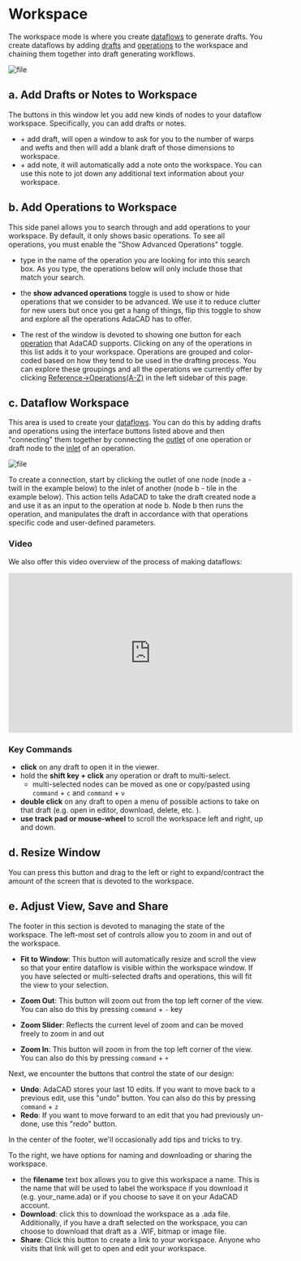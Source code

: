 # Workspace

The workspace mode is where you create [dataflows](../glossary/dataflow) to generate drafts. You create dataflows by adding [drafts](../glossary/seed-draft.md) and [operations](../glossary/operation.md) to the workspace and chaining them together into draft generating workflows. 


![file](./img/workspace_key.jpeg)


## a. Add Drafts or Notes to Workspace
The buttons in this window let you add new kinds of nodes to your dataflow workspace. Specifically, you can add drafts or notes.
-  \+ <FAIcon icon="fa-solid fa-chess-board" size="1x" /> add draft,  will open a window to ask for  you to the number of warps and wefts and then will add a blank draft of those dimensions to workspace.
- \+ <FAIcon icon="fa-solid fa-comment" size="1x" /> add note, it will automatically add a note onto the workspace. You can use this note to jot down any additional text information about your workspace. 


## b. Add Operations to Workspace
This side panel allows you to search through and add operations to your workspace. By default, it only shows basic operations. To see all operations, you must enable the "Show Advanced Operations" toggle. 

-  <FAIcon icon="fa-solid fa-search" size="1x" /> type in the name of the operation you are looking for into this search box. As you type, the operations below will only include those that match your search.

- the **show advanced operations** toggle is used to show or hide operations that we consider to be advanced. We use it to reduce clutter for new users but once you get a hang of things, flip this toggle to show and explore all the operations AdaCAD has to offer. 

- The rest of the window is devoted to showing one button for each [operation](../glossary/operation.md) that AdaCAD supports. Clicking on any of the operations in this list adds it to your workspace. Operations are grouped and color-coded based on how they tend to be used in the drafting process. You can explore these groupings and all the operations we currently offer by clicking [Reference->Operations(A-Z)](../operations/index.md) in the left sidebar of this page. 


## c. Dataflow Workspace

This area is used to create your [dataflows](../glossary/dataflow.md). You can do this by adding drafts and operations using the interface buttons listed above and then "connecting" them together by connecting the [outlet](../../reference/glossary/outlet.md) of one operation or draft node to the [inlet](../../reference/glossary/inlet.md) of an operation. 

![file](../glossary/img/connection.gif)

To create a connection, start by clicking the outlet of one node (node a - twill in the example below) to the inlet of another (node b - tile in the example below). This action tells AdaCAD to take the draft created node a and use it as an input to the operation at node b. Node b then runs the operation, and manipulates the draft in accordance with that operations specific code and user-defined parameters. 

### Video
We also offer this video overview of the process of making dataflows: 

<iframe width="560" height="315" src="https://www.youtube.com/embed/kqIYEEV04kM?si=9pgVrze9bFJbVu4K" title="YouTube video player" frameborder="0" allow="accelerometer; autoplay; clipboard-write; encrypted-media; gyroscope; picture-in-picture; web-share" allowfullscreen></iframe>


### Key Commands

- **click** on any draft to open it in the viewer. 
- hold the **shift key + click** any operation or draft to multi-select. 
    - multi-selected nodes can be moved as one or copy/pasted using `command` + `c` and `command` + `v`
- **double click** on any draft to open a menu of possible actions to take on that draft (e.g. open in editor, download, delete, etc. ). 
- **use track pad or mouse-wheel** to scroll the workspace left and right, up and down. 

## d. Resize Window
You can press this button and drag to the left or right to expand/contract the amount of the screen that is devoted to the workspace. 

## e. Adjust View, Save and Share
The footer in this section is devoted to managing the state of the workspace. The left-most set of controls allow you to zoom in and out of the workspace. 

- <FAIcon icon="fa-solid fa-arrows-to-eye" size="1x" /> **Fit to Window**: This button will automatically resize and scroll the view so that your entire dataflow is visible within the workspace window. If you have selected or multi-selected drafts and operations, this will fit the view to your selection. 

- <FAIcon icon="fa-solid fa-search-minus" size="1x" /> **Zoom Out**: This button will zoom out from the top left corner of the view. You can also do this by pressing `command` + `-` key
-  **Zoom Slider**: Reflects the current level of zoom and can be moved freely to zoom in and out
- <FAIcon icon="fa-solid fa-search-plus" size="1x" /> **Zoom In**: This button will zoom in from the top left corner of the view. You can also do this by pressing `command` + `+`


Next, we encounter the buttons that control the state of our design: 
- <FAIcon icon="fa-solid fa-rotate-left" size="1x" /> **Undo**: AdaCAD stores your last 10 edits. If you want to move back to a previous edit, use this "undo" button. You can also do this by pressing `command` + `z`
- <FAIcon icon="fa-solid fa-rotate-right" size="1x" /> **Redo**: If you want to move forward to an edit that you had previously un-done, use this "redo" button.

In the center of the footer, we'll occasionally add tips and tricks to try. 

To the right, we have options for naming and downloading or sharing the workspace. 
- the **filename** text box allows you to give this workspace a name. This is the name that will be used to label the workspace if you download it (e.g. your_name.ada) or if you choose to save it on your AdaCAD account. 
- <FAIcon icon="fa-solid fa-download" size="1x" /> **Download**: click this to download the workspace as a .ada file. Additionally, if you have a draft selected on the workspace, you can choose to download that draft as a .WIF, bitmap or image file. 
- <FAIcon icon="fa-solid fa-share-nodes" size="1x" /> **Share**: Click this button to create a link to your workspace. Anyone who visits that link will get to open and edit your workspace. 



<!-- 
![file](./img/getting-started-workspace.png)

A typical dataflow might connect operations of different types in a particular order. For instance, the dataflow usually begins with the creation of a structure that is transformed and expanded or repeated over the cloth. Color sequences can be added at the end to support visualizing the visual affects of different warp and weft yarn color combinations. 


<a class='button_open primary' href="https://adacad.org/?ex=first_workspace" target="_blank">Open the "Getting Started" Workpace</a> to play around with this sequence for yourself
 -->






<!-- ![file](./img/MWFAE_FollowAlong_Page_3.jpg) -->



<!-- Multiple operations can be chained together into a dataflow, as shown in the image above. A typical dataflow connects operations of different types in a particular order. For instance, the dataflow usually begins with the creation of a structures that are transformed,  expanded or repeated over the cloth. Color sequences can be added at the end to support visualizing the visual affects of different warp and weft yarn color combinations. At the end of the workflow, the draft is usually adapted to meet the specifications of your loom. For a TC2, you can use the [rectangle](../../reference/operations/rectangle.md) operation to repeat your design over a region the size of your loom (for us, it's 2640 ends). For a dobby or floor loom, you can pipe the final draft into the ['generate floor loom threading and treadling from drawdown'](../../reference/operations/floor_loom.md) to generate three drafts representing the threading, treadling, and tieup required to reproduce the design. 

After you have created a dataflow, start to play. Anything you change will ripple down the entire flow, changing your result! -->



<!-- 
### Benefits of Designing with Dataflows
Our idea to use this dataflow approach to drafting emerged from two shared experiences: 

(1) a frustration with clicking point paper cells, particularly with making complex structures
(2) the realization that we, and other weavers, were implicitly performing algorithmic design and programming when drafting cloth. Weave drafts follow algorithms, or specific rules for how they place interlacements in relation to one another. These algorithms reveal different patterns in the draft, and subsequently, different structural and mechanical features in the cloth. 


For example of a simple operation performed by weavers is what we call, *invert* (shown above in example a). *Invert*  changes all the black cells in a draft to white and vice versa. Weavers often perform this operation when working with unbalanced structures and contrasting colors in the warp and weft. In these cases "inverting" the draft has the effect of making the warp or weft color more dominant in a region of the cloth. 



Another example is a *stretch* operation (shown above in example b), which repeats each interlacement across a user-specified number neighboring of warps and wefts. A weaver might do this if they find that their cloth is not weaving square (e.g. it's building more in the length then width). They can correct this imbalance by adding warp repeats, effectively stretching the structure across the width so it can square up with the height. AdaCAD contains numerous operations to do common and unusual things to drafts. 

As a computer scientist by training, Laura implemented the dataflow approach because to her, writing the code was faster than clicking the pixels. Additionally, it opened up new ways of exploring the design space for weaving by creating generative workflows that could create a variety of different drafts that all obeyed the same set of rules and relationships that would be required to make cloth of a particular type. 

In presenting this approach to other weavers, and building out new features in the software, we learned that the dataflow approach also has some benefits in that it documents the rationale behind a given design....not just the outcome. The rationale, visible in the dataflow, can be used to share a design with someone else or to simply enable someone to identify where a specific error occurred within their design without starting the draft again from scratch. We describe these results in detail in our [2023 publication, AdaCAD: Parametric Design as a New Form of Notation for Complex Weaving](../../about/research.md#adacad-parametric-design-as-a-new-form-of-notation-for-complex-weaving-chi-2023). 
 -->
